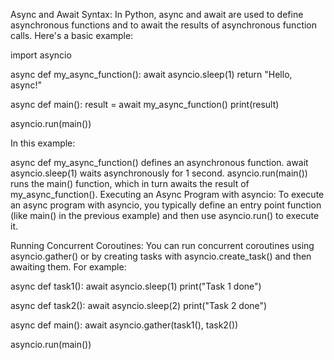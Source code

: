 Async and Await Syntax:
In Python, async and await are used to define asynchronous functions and to await the results of asynchronous function calls. Here's a basic example:

import asyncio

async def my_async_function():
    await asyncio.sleep(1)
    return "Hello, async!"

async def main():
    result = await my_async_function()
    print(result)

asyncio.run(main())

In this example:

async def my_async_function() defines an asynchronous function.
await asyncio.sleep(1) waits asynchronously for 1 second.
asyncio.run(main()) runs the main() function, which in turn awaits the result of my_async_function().
Executing an Async Program with asyncio:
To execute an async program with asyncio, you typically define an entry point function (like main() in the previous example) and then use asyncio.run() to execute it.

Running Concurrent Coroutines:
You can run concurrent coroutines using asyncio.gather() or by creating tasks with asyncio.create_task() and then awaiting them. For example:

async def task1():
    await asyncio.sleep(1)
    print("Task 1 done")

async def task2():
    await asyncio.sleep(2)
    print("Task 2 done")

async def main():
    await asyncio.gather(task1(), task2())

asyncio.run(main())

